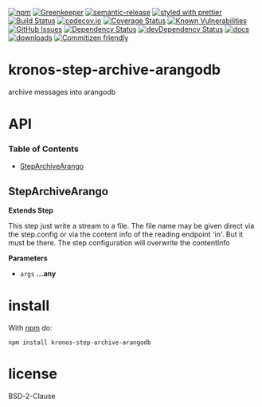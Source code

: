 [![npm](https://img.shields.io/npm/v/kronos-step-archive-arangodb.svg)](https://www.npmjs.com/package/kronos-step-archive-arangodb)
[![Greenkeeper](https://badges.greenkeeper.io/Kronos-Integration/kronos-step-archive-arangodb.svg)](https://greenkeeper.io/)
[![semantic-release](https://img.shields.io/badge/%20%20%F0%9F%93%A6%F0%9F%9A%80-semantic--release-e10079.svg)](https://github.com/Kronos-Integration/kronos-step-archive-arangodb)
[![styled with prettier](https://img.shields.io/badge/styled_with-prettier-ff69b4.svg)](https://github.com/prettier/prettier)
[![Build Status](https://secure.travis-ci.org/Kronos-Integration/kronos-step-archive-arangodb.png)](http://travis-ci.org/Kronos-Integration/kronos-step-archive-arangodb)
[![codecov.io](http://codecov.io/github/Kronos-Integration/kronos-step-archive-arangodb/coverage.svg?branch=master)](http://codecov.io/github/Kronos-Integration/kronos-step-archive-arangodb?branch=master)
[![Coverage Status](https://coveralls.io/repos/Kronos-Integration/kronos-step-archive-arangodb/badge.svg)](https://coveralls.io/r/Kronos-Integration/kronos-step-archive-arangodb)
[![Known Vulnerabilities](https://snyk.io/test/github/Kronos-Integration/kronos-step-archive-arangodb/badge.svg)](https://snyk.io/test/github/Kronos-Integration/kronos-step-archive-arangodb)
[![GitHub Issues](https://img.shields.io/github/issues/Kronos-Integration/kronos-step-archive-arangodb.svg?style=flat-square)](https://github.com/Kronos-Integration/kronos-step-archive-arangodb/issues)
[![Dependency Status](https://david-dm.org/Kronos-Integration/kronos-step-archive-arangodb.svg)](https://david-dm.org/Kronos-Integration/kronos-step-archive-arangodb)
[![devDependency Status](https://david-dm.org/Kronos-Integration/kronos-step-archive-arangodb/dev-status.svg)](https://david-dm.org/Kronos-Integration/kronos-step-archive-arangodb#info=devDependencies)
[![docs](http://inch-ci.org/github/Kronos-Integration/kronos-step-archive-arangodb.svg?branch=master)](http://inch-ci.org/github/Kronos-Integration/kronos-step-archive-arangodb)
[![downloads](http://img.shields.io/npm/dm/kronos-step-archive-arangodb.svg?style=flat-square)](https://npmjs.org/package/kronos-step-archive-arangodb)
[![Commitizen friendly](https://img.shields.io/badge/commitizen-friendly-brightgreen.svg)](http://commitizen.github.io/cz-cli/)

# kronos-step-archive-arangodb

archive messages into arangodb

# API

<!-- Generated by documentation.js. Update this documentation by updating the source code. -->

### Table of Contents

-   [StepArchiveArango](#steparchivearango)

## StepArchiveArango

**Extends Step**

This step just write a stream to a file.
The file name may be given direct via the step.config or via
the  content info of the reading endpoint 'in'. But it must be there.
The step configuration will overwrite the contentInfo

**Parameters**

-   `args` **...any** 

# install

With [npm](http://npmjs.org) do:

```shell
npm install kronos-step-archive-arangodb
```

# license

BSD-2-Clause
